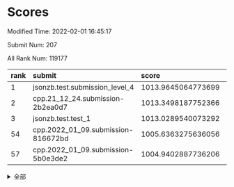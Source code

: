 # Scores

Modified Time: 2022-02-01 16:45:17

Submit Num: 207

All Rank Num: 119177

| rank |               submit               |       score        |       sigma        | pk_num |
| :--- | :--------------------------------- | :----------------- | :----------------- | :----- |
| 1    | jsonzb.test.submission_level_4     | 1013.9645064773699 | 0.8285321148974969 | 2301   |
| 2    | cpp.21_12_24.submission-2b2ea0d7   | 1013.3498187752366 | 0.8193165882566478 | 2305   |
| 3    | jsonzb.test.test_1                 | 1013.0289540073292 | 0.8013373101735658 | 2305   |
| 54   | cpp.2022_01_09.submission-816672bd | 1005.6363275636056 | 0.7305590832933854 | 2297   |
| 57   | cpp.2022_01_09.submission-5b0e3de2 | 1004.9402887736206 | 0.7112520868418809 | 2306   |


<details>
<summary>全部</summary>

| rank |                 submit                 |       score        |       sigma        | pk_num |
| :--- | :------------------------------------- | :----------------- | :----------------- | :----- |
| 1    | jsonzb.test.submission_level_4         | 1013.9645064773699 | 0.8285321148974969 | 2301   |
| 2    | cpp.21_12_24.submission-2b2ea0d7       | 1013.3498187752366 | 0.8193165882566478 | 2305   |
| 3    | jsonzb.test.test_1                     | 1013.0289540073292 | 0.8013373101735658 | 2305   |
| 4    | gobigger.level_3.submission_level_3_2  | 1012.5699670175006 | 0.7974363071293346 | 2305   |
| 5    | gobigger.level_3.submission_level_3_35 | 1012.0374659746327 | 0.7850970612816108 | 2304   |
| 6    | gobigger.level_3.submission_level_3_14 | 1011.881219580879  | 0.7631414038379825 | 2298   |
| 7    | gobigger.level_3.submission_level_3_18 | 1011.6593704346844 | 0.7709895956352378 | 2306   |
| 8    | gobigger.level_3.submission_level_3_25 | 1011.4726641956743 | 0.7752740992301081 | 2304   |
| 9    | gobigger.level_3.submission_level_3_7  | 1011.3405397689197 | 0.7632402475862586 | 2304   |
| 10   | gobigger.level_3.submission_level_3_49 | 1011.2239847855536 | 0.7607464741841367 | 2307   |
| 11   | gobigger.level_3.submission_level_3_44 | 1011.1740518859933 | 0.767257658974104  | 2304   |
| 12   | gobigger.level_3.submission_level_3_36 | 1011.1259581223226 | 0.7786085917801563 | 2302   |
| 13   | gobigger.level_3.submission_level_3_33 | 1010.8944638088193 | 0.7662643324339562 | 2302   |
| 14   | gobigger.level_3.submission_level_3_42 | 1010.6438295403347 | 0.7592383569924919 | 2299   |
| 15   | gobigger.level_3.submission_level_3_11 | 1010.5431973496472 | 0.7482142658764358 | 2303   |
| 16   | gobigger.level_3.submission_level_3_29 | 1010.5426076045358 | 0.758584727729155  | 2307   |
| 17   | gobigger.level_3.submission_level_3_48 | 1010.4336262805583 | 0.775853799403946  | 2299   |
| 18   | gobigger.level_3.submission_level_3_3  | 1010.4064327483597 | 0.7650553886077591 | 2301   |
| 19   | gobigger.level_3.submission_level_3_23 | 1010.3757780699814 | 0.7841135183153743 | 2304   |
| 20   | gobigger.level_3.submission_level_3_17 | 1010.3372164651627 | 0.7404435319015658 | 2299   |
| 21   | gobigger.level_3.submission_level_3_26 | 1010.2476163781482 | 0.7731548692830649 | 2301   |
| 22   | gobigger.level_3.submission_level_3_39 | 1010.1148627848067 | 0.7503185837890328 | 2306   |
| 23   | gobigger.level_3.submission_level_3_16 | 1010.1127722794199 | 0.7660713642095058 | 2311   |
| 24   | gobigger.level_3.submission_level_3_31 | 1010.0997618052296 | 0.7542195125318275 | 2307   |
| 25   | gobigger.level_3.submission_level_3_10 | 1010.058880839271  | 0.7489072155031717 | 2307   |
| 26   | gobigger.level_3.submission_level_3_13 | 1009.9812175201938 | 0.7750031865871059 | 2307   |
| 27   | gobigger.level_3.submission_level_3_24 | 1009.9698954462425 | 0.7796515589727048 | 2305   |
| 28   | gobigger.level_3.submission_level_3_37 | 1009.9622821538908 | 0.75600116697865   | 2297   |
| 29   | gobigger.level_3.submission_level_3_9  | 1009.9153005347783 | 0.7672401034189004 | 2304   |
| 30   | gobigger.level_3.submission_level_3_5  | 1009.895999362775  | 0.7704832594602657 | 2304   |
| 31   | gobigger.level_3.submission_level_3_32 | 1009.8210988067568 | 0.7572776991232059 | 2301   |
| 32   | gobigger.level_3.submission_level_3_30 | 1009.7581841856794 | 0.7323070927276407 | 2306   |
| 33   | gobigger.level_3.submission_level_3_12 | 1009.7425373767883 | 0.7570872586245893 | 2308   |
| 34   | gobigger.level_3.submission_level_3_1  | 1009.7081872475763 | 0.7544105730574422 | 2303   |
| 35   | gobigger.level_3.submission_level_3_40 | 1009.4863631846845 | 0.7381078008624562 | 2310   |
| 36   | gobigger.level_3.submission_level_3_45 | 1009.4798148512417 | 0.7682185725553677 | 2303   |
| 37   | gobigger.level_3.submission_level_3_0  | 1009.4794228331164 | 0.7685573254153742 | 2308   |
| 38   | gobigger.level_3.submission_level_3_6  | 1009.4078251035622 | 0.753712557391822  | 2303   |
| 39   | gobigger.level_3.submission_level_3_4  | 1009.3172700177709 | 0.7300790537752198 | 2305   |
| 40   | gobigger.level_3.submission_level_3_41 | 1009.313798760835  | 0.7365890713900599 | 2312   |
| 41   | gobigger.level_3.submission_level_3_46 | 1009.2664083511341 | 0.7426840652362361 | 2300   |
| 42   | gobigger.level_3.submission_level_3_19 | 1009.1350558740415 | 0.7481076268503776 | 2304   |
| 43   | gobigger.level_3.submission_level_3_20 | 1009.0572406804888 | 0.7580154051426274 | 2305   |
| 44   | gobigger.level_3.submission_level_3_43 | 1009.0534465192407 | 0.7423939508117363 | 2304   |
| 45   | gobigger.level_3.submission_level_3_21 | 1008.9950791273803 | 0.7659801267834709 | 2299   |
| 46   | gobigger.level_3.submission_level_3_15 | 1008.954293511987  | 0.7404623510253893 | 2299   |
| 47   | gobigger.level_3.submission_level_3_38 | 1008.9453123293888 | 0.7471241754975781 | 2305   |
| 48   | gobigger.level_3.submission_level_3_8  | 1008.763841303581  | 0.7453871810491723 | 2306   |
| 49   | gobigger.level_3.submission_level_3_34 | 1008.7179418428531 | 0.7363813825444688 | 2300   |
| 50   | gobigger.level_3.submission_level_3_27 | 1008.6471199430682 | 0.749486341084008  | 2306   |
| 51   | gobigger.level_3.submission_level_3_47 | 1008.4194253256004 | 0.7434520026100666 | 2303   |
| 52   | gobigger.level_3.submission_level_3_28 | 1008.3295362590304 | 0.7338364811519597 | 2298   |
| 53   | gobigger.level_3.submission_level_3_22 | 1008.308078796152  | 0.7389343975807315 | 2308   |
| 54   | cpp.2022_01_09.submission-816672bd     | 1005.6363275636056 | 0.7305590832933854 | 2297   |
| 55   | gobigger.level_1.submission_level_1_1  | 1005.3816821605168 | 0.7224043884966854 | 2297   |
| 56   | gobigger.level_1.submission_level_1_37 | 1004.9404654631968 | 0.7187832347232238 | 2306   |
| 57   | cpp.2022_01_09.submission-5b0e3de2     | 1004.9402887736206 | 0.7112520868418809 | 2306   |
| 58   | gobigger.level_1.submission_level_1_10 | 1004.5640260408417 | 0.7162202878623656 | 2305   |
| 59   | gobigger.level_1.submission_level_1_40 | 1004.2519958166049 | 0.7230617964164499 | 2299   |
| 60   | gobigger.level_1.submission_level_1_18 | 1004.2324720063824 | 0.7175390799283153 | 2306   |
| 61   | gobigger.level_1.submission_level_1_3  | 1004.2301837062332 | 0.7213161828211556 | 2303   |
| 62   | gobigger.level_1.submission_level_1_47 | 1004.0454069902175 | 0.7379638374984726 | 2305   |
| 63   | gobigger.level_1.submission_level_1_30 | 1004.0438517392201 | 0.7195126306025744 | 2300   |
| 64   | gobigger.level_1.submission_level_1_44 | 1003.9796314162385 | 0.7071027281143928 | 2300   |
| 65   | gobigger.level_1.submission_level_1_46 | 1003.9038655700364 | 0.7242301844638283 | 2308   |
| 66   | gobigger.level_1.submission_level_1_41 | 1003.8187612660134 | 0.725214662480518  | 2305   |
| 67   | gobigger.level_1.submission_level_1_13 | 1003.7622881963991 | 0.7069313852778095 | 2304   |
| 68   | gobigger.level_1.submission_level_1_22 | 1003.7122576646796 | 0.7338885814240249 | 2306   |
| 69   | gobigger.level_1.submission_level_1_24 | 1003.6721203673115 | 0.7244433270174632 | 2308   |
| 70   | gobigger.level_1.submission_level_1_0  | 1003.6565947283548 | 0.7040445854060161 | 2299   |
| 71   | gobigger.level_1.submission_level_1_43 | 1003.5797986848198 | 0.7135224368578286 | 2302   |
| 72   | gobigger.level_1.submission_level_1_2  | 1003.5233193785407 | 0.7058728418742122 | 2304   |
| 73   | gobigger.level_1.submission_level_1_17 | 1003.4417828434932 | 0.7174920093616015 | 2303   |
| 74   | gobigger.level_1.submission_level_1_36 | 1003.4358348219806 | 0.7088655071388602 | 2301   |
| 75   | gobigger.level_1.submission_level_1_45 | 1003.3929152842115 | 0.7133257708352978 | 2307   |
| 76   | gobigger.level_1.submission_level_1_31 | 1003.3437427287596 | 0.7122853247235682 | 2299   |
| 77   | gobigger.level_1.submission_level_1_29 | 1003.2643507401233 | 0.712531078057756  | 2303   |
| 78   | gobigger.level_1.submission_level_1_35 | 1003.2613728600746 | 0.7136917042312256 | 2299   |
| 79   | gobigger.level_1.submission_level_1_27 | 1003.2393302937303 | 0.7224804644913698 | 2306   |
| 80   | gobigger.level_1.submission_level_1_49 | 1003.2021208215623 | 0.7168440797177232 | 2301   |
| 81   | gobigger.level_1.submission_level_1_26 | 1003.164581845055  | 0.7142519304795972 | 2306   |
| 82   | gobigger.level_1.submission_level_1_14 | 1003.1319159081918 | 0.7247400659567885 | 2304   |
| 83   | gobigger.level_1.submission_level_1_9  | 1003.120960267607  | 0.7163534901479702 | 2306   |
| 84   | gobigger.level_1.submission_level_1_23 | 1003.0990016648061 | 0.7306002978719988 | 2303   |
| 85   | gobigger.level_1.submission_level_1_21 | 1003.068394890084  | 0.7261904934880583 | 2303   |
| 86   | gobigger.level_1.submission_level_1_12 | 1003.0155034540296 | 0.7258636466802375 | 2308   |
| 87   | gobigger.level_1.submission_level_1_20 | 1002.959586738276  | 0.7092689828806374 | 2303   |
| 88   | gobigger.level_1.submission_level_1_5  | 1002.7914472265148 | 0.695787487962891  | 2297   |
| 89   | gobigger.level_1.submission_level_1_25 | 1002.7315717197142 | 0.7256420027650425 | 2306   |
| 90   | gobigger.level_1.submission_level_1_33 | 1002.656014333279  | 0.7106102911764812 | 2302   |
| 91   | gobigger.level_1.submission_level_1_32 | 1002.6401282632016 | 0.7196386391138015 | 2297   |
| 92   | gobigger.level_1.submission_level_1_42 | 1002.5859678491721 | 0.7132717000150128 | 2300   |
| 93   | gobigger.level_1.submission_level_1_6  | 1002.5522311952699 | 0.7156164212504613 | 2308   |
| 94   | gobigger.level_1.submission_level_1_28 | 1002.5430192908907 | 0.7204522480790416 | 2304   |
| 95   | gobigger.level_1.submission_level_1_39 | 1002.5268978109389 | 0.7154448101451295 | 2303   |
| 96   | gobigger.level_1.submission_level_1_11 | 1002.5209629903568 | 0.7142028100249884 | 2303   |
| 97   | gobigger.level_1.submission_level_1_7  | 1002.4810019307649 | 0.7214842809869029 | 2306   |
| 98   | gobigger.level_1.submission_level_1_34 | 1002.4370982678641 | 0.7094626795877753 | 2302   |
| 99   | gobigger.level_1.submission_level_1_4  | 1002.432057463919  | 0.7116967149693868 | 2305   |
| 100  | gobigger.level_1.submission_level_1_16 | 1002.34806020072   | 0.7064243585794787 | 2310   |
| 101  | gobigger.level_1.submission_level_1_8  | 1002.3248780829437 | 0.7127680614519981 | 2304   |
| 102  | gobigger.level_1.submission_level_1_38 | 1002.313196299275  | 0.7183186042589004 | 2299   |
| 103  | gobigger.level_1.submission_level_1_15 | 1002.3105265437868 | 0.7193129988054656 | 2301   |
| 104  | gobigger.level_1.submission_level_1_48 | 1002.1247324566634 | 0.7237078921344758 | 2305   |
| 105  | gobigger.level_1.submission_level_1_19 | 1001.976039107515  | 0.7158141273566466 | 2301   |
| 106  | gobigger.random.submission_random_37   | 997.3916895577581  | 0.7067051450387755 | 2302   |
| 107  | gobigger.random.submission_random_20   | 997.1950250290134  | 0.7002777720104164 | 2307   |
| 108  | gobigger.random.submission_random_18   | 997.1884701333611  | 0.7104523354998546 | 2300   |
| 109  | gobigger.random.submission_random_46   | 997.108117041979   | 0.7247847533307478 | 2309   |
| 110  | gobigger.random.submission_random_0    | 996.8954707309753  | 0.7010848871359118 | 2306   |
| 111  | gobigger.random.submission_random_30   | 996.8080702629871  | 0.7056256790878642 | 2298   |
| 112  | gobigger.random.submission_random_41   | 996.629632285667   | 0.7102850318293472 | 2303   |
| 113  | gobigger.random.submission_random_11   | 996.5454759987067  | 0.7074128142236613 | 2305   |
| 114  | gobigger.random.submission_random_33   | 996.4482187390713  | 0.7009164112761662 | 2304   |
| 115  | gobigger.random.submission_random_32   | 996.3702396453981  | 0.7039751409811517 | 2304   |
| 116  | gobigger.random.submission_random_14   | 996.3296452504883  | 0.7015526353250054 | 2302   |
| 117  | gobigger.random.submission_random_43   | 996.2900576086518  | 0.7126466878965958 | 2306   |
| 118  | gobigger.random.submission_random_23   | 996.2000541085705  | 0.7086200982302387 | 2298   |
| 119  | gobigger.random.submission_random_10   | 996.1961464774246  | 0.7036745077505132 | 2301   |
| 120  | gobigger.random.submission_random_17   | 996.174693836374   | 0.7264168260387877 | 2301   |
| 121  | gobigger.random.submission_random_5    | 996.1315936781193  | 0.7178561883967396 | 2305   |
| 122  | gobigger.random.submission_random_4    | 996.1262882477918  | 0.7006922891285157 | 2304   |
| 123  | gobigger.random.submission_random_31   | 996.1221599190453  | 0.7139437575041094 | 2301   |
| 124  | gobigger.random.submission_random_35   | 996.0128096331448  | 0.7200016797287967 | 2303   |
| 125  | gobigger.random.submission_random_1    | 996.009565602303   | 0.7139132303264174 | 2303   |
| 126  | gobigger.random.submission_random_27   | 996.0013483728076  | 0.7186608464367015 | 2309   |
| 127  | gobigger.random.submission_random_36   | 995.9752498063506  | 0.7103183050211068 | 2295   |
| 128  | gobigger.random.submission_random_38   | 995.9615104147924  | 0.703149471589207  | 2299   |
| 129  | gobigger.random.submission_random_47   | 995.960877755583   | 0.705472387056571  | 2300   |
| 130  | gobigger.random.submission_random_42   | 995.9066376453535  | 0.7213887523483753 | 2300   |
| 131  | gobigger.random.submission_random_22   | 995.8576561344846  | 0.7211508490432422 | 2303   |
| 132  | gobigger.random.submission_random_15   | 995.8423516160321  | 0.7351048839118502 | 2306   |
| 133  | gobigger.random.submission_random_19   | 995.8335055456621  | 0.6996109279074948 | 2304   |
| 134  | gobigger.random.submission_random_3    | 995.8302812801584  | 0.7212223887133956 | 2304   |
| 135  | gobigger.random.submission_random_24   | 995.8126907050766  | 0.7092194848971407 | 2299   |
| 136  | gobigger.random.submission_random_48   | 995.7280350876705  | 0.702773258369726  | 2300   |
| 137  | gobigger.random.submission_random_49   | 995.7275844484178  | 0.7171777092008953 | 2303   |
| 138  | gobigger.random.submission_random_44   | 995.6299132605214  | 0.7208389639617204 | 2304   |
| 139  | gobigger.random.submission_random_16   | 995.5692677223448  | 0.706563081228165  | 2301   |
| 140  | gobigger.random.submission_random_29   | 995.551447065465   | 0.7090187778427163 | 2301   |
| 141  | gobigger.random.submission_random_7    | 995.5325587189097  | 0.7073048279104621 | 2304   |
| 142  | gobigger.random.submission_random_12   | 995.5236310693292  | 0.7159147463925468 | 2303   |
| 143  | gobigger.random.submission_random_13   | 995.5139267469591  | 0.7001402822673432 | 2302   |
| 144  | gobigger.random.submission_random_39   | 995.4917150804187  | 0.7152472718117531 | 2308   |
| 145  | gobigger.random.submission_random_6    | 995.4648107630476  | 0.723361613186149  | 2303   |
| 146  | gobigger.random.submission_random_26   | 995.32032674538    | 0.7158889507729441 | 2305   |
| 147  | gobigger.random.submission_random_25   | 995.3186284573196  | 0.6969639987510806 | 2299   |
| 148  | gobigger.random.submission_random_8    | 995.2902343990622  | 0.7262386279208571 | 2306   |
| 149  | gobigger.random.submission_random_40   | 995.2318262238337  | 0.7112369332722035 | 2301   |
| 150  | gobigger.random.submission_random_45   | 994.9009949681077  | 0.7299889288419364 | 2303   |
| 151  | gobigger.random.submission_random_21   | 994.7359807302763  | 0.7182679533684401 | 2307   |
| 152  | gobigger.random.submission_random_28   | 994.5329993048783  | 0.7223826556709779 | 2302   |
| 153  | gobigger.random.submission_random_2    | 994.4423225414725  | 0.7063956265523919 | 2298   |
| 154  | gobigger.random.submission_random_34   | 994.3684577800943  | 0.7209235559869689 | 2300   |
| 155  | gobigger.random.submission_random_9    | 994.2007950830107  | 0.7358700503293242 | 2303   |
| 156  | gobigger.level_2.submission_level_2_6  | 993.6450108144608  | 0.7260962299694366 | 2301   |
| 157  | gobigger.level_2.submission_level_2_49 | 993.6061469297839  | 0.7373931049641066 | 2301   |
| 158  | gobigger.level_2.submission_level_2_46 | 993.106689302028   | 0.7474448912497009 | 2302   |
| 159  | gobigger.level_2.submission_level_2_48 | 993.1035020350878  | 0.7414888402880863 | 2303   |
| 160  | gobigger.level_2.submission_level_2_27 | 993.0642907047493  | 0.7352321075013674 | 2306   |
| 161  | gobigger.level_2.submission_level_2_38 | 993.0222827603282  | 0.7399432225929854 | 2301   |
| 162  | gobigger.level_2.submission_level_2_18 | 993.0145968963997  | 0.7527850394789246 | 2301   |
| 163  | gobigger.level_2.submission_level_2_1  | 992.9531835579985  | 0.7463087817753008 | 2302   |
| 164  | gobigger.level_2.submission_level_2_15 | 992.9147677409136  | 0.7357708144275539 | 2304   |
| 165  | gobigger.level_2.submission_level_2_17 | 992.8780769048234  | 0.7330190507824419 | 2304   |
| 166  | gobigger.level_2.submission_level_2_26 | 992.8651066955525  | 0.7461202076465097 | 2301   |
| 167  | gobigger.level_2.submission_level_2_29 | 992.7197327018513  | 0.7400936447455367 | 2300   |
| 168  | gobigger.level_2.submission_level_2_28 | 992.6287279912234  | 0.728475995195377  | 2304   |
| 169  | gobigger.level_2.submission_level_2_22 | 992.6219412576528  | 0.7486721845112604 | 2304   |
| 170  | gobigger.level_2.submission_level_2_23 | 992.5644761785314  | 0.7497497282512898 | 2306   |
| 171  | gobigger.level_2.submission_level_2_44 | 992.4979924020446  | 0.7376309885649728 | 2300   |
| 172  | gobigger.level_2.submission_level_2_45 | 992.4610665832339  | 0.7511689836333563 | 2303   |
| 173  | gobigger.level_2.submission_level_2_5  | 992.4021944039339  | 0.7380660185864987 | 2306   |
| 174  | gobigger.level_2.submission_level_2_2  | 992.1442553275532  | 0.7359369141283599 | 2301   |
| 175  | gobigger.level_2.submission_level_2_35 | 992.086235914238   | 0.7495956922314655 | 2299   |
| 176  | gobigger.level_2.submission_level_2_11 | 992.0747928236789  | 0.7445413705695275 | 2300   |
| 177  | gobigger.level_2.submission_level_2_25 | 991.9763495358799  | 0.7380407545680571 | 2295   |
| 178  | gobigger.level_2.submission_level_2_12 | 991.9177608100539  | 0.720408985944073  | 2301   |
| 179  | gobigger.level_2.submission_level_2_47 | 991.896032787281   | 0.7488239580179172 | 2304   |
| 180  | gobigger.level_2.submission_level_2_30 | 991.8861460135896  | 0.7480030045416166 | 2301   |
| 181  | gobigger.level_2.submission_level_2_40 | 991.8581545323547  | 0.7582727117370096 | 2306   |
| 182  | gobigger.level_2.submission_level_2_39 | 991.8499068188795  | 0.7450442638182609 | 2306   |
| 183  | gobigger.level_2.submission_level_2_37 | 991.8124463925633  | 0.7579017017977965 | 2302   |
| 184  | gobigger.level_2.submission_level_2_31 | 991.7940732722024  | 0.7693832177720713 | 2299   |
| 185  | gobigger.level_2.submission_level_2_41 | 991.7880891123212  | 0.7718929556607774 | 2307   |
| 186  | gobigger.level_2.submission_level_2_9  | 991.7346046898223  | 0.7517553233659876 | 2305   |
| 187  | gobigger.level_2.submission_level_2_0  | 991.6601011928167  | 0.7474892855923093 | 2306   |
| 188  | gobigger.level_2.submission_level_2_43 | 991.4916470839805  | 0.7477763722595434 | 2297   |
| 189  | gobigger.level_2.submission_level_2_24 | 991.4495398110998  | 0.7570256838662458 | 2298   |
| 190  | gobigger.level_2.submission_level_2_19 | 991.3966655706     | 0.739583102036432  | 2298   |
| 191  | gobigger.level_2.submission_level_2_10 | 991.2408135661229  | 0.7481370523555092 | 2301   |
| 192  | gobigger.level_2.submission_level_2_13 | 991.2220910982057  | 0.7686394396662307 | 2300   |
| 193  | gobigger.level_2.submission_level_2_34 | 991.210956345235   | 0.7733676917058687 | 2305   |
| 194  | gobigger.level_2.submission_level_2_32 | 991.1912150657135  | 0.7531855622908046 | 2302   |
| 195  | gobigger.level_2.submission_level_2_21 | 991.1869873131517  | 0.7578738718346733 | 2301   |
| 196  | gobigger.level_2.submission_level_2_33 | 991.1726279820331  | 0.747967955874213  | 2304   |
| 197  | gobigger.level_2.submission_level_2_36 | 991.1256842456972  | 0.7364317589644876 | 2303   |
| 198  | gobigger.level_2.submission_level_2_8  | 991.1187876441055  | 0.7497515704798301 | 2301   |
| 199  | gobigger.level_2.submission_level_2_42 | 991.0669879658234  | 0.7593433077158267 | 2299   |
| 200  | gobigger.level_2.submission_level_2_14 | 991.0616425097259  | 0.757379310733783  | 2299   |
| 201  | gobigger.level_2.submission_level_2_4  | 991.0271765182825  | 0.7462701100345344 | 2307   |
| 202  | gobigger.level_2.submission_level_2_16 | 991.0114607768405  | 0.7679221755769392 | 2302   |
| 203  | gobigger.level_2.submission_level_2_20 | 990.8403365122448  | 0.7763771369415995 | 2298   |
| 204  | gobigger.level_2.submission_level_2_3  | 990.755706839066   | 0.7743136520474199 | 2306   |
| 205  | gobigger.level_2.submission_level_2_7  | 990.3471978376373  | 0.7673561787581015 | 2303   |
| 206  | gobigger.none.submission_none_0        | 977.4563597244636  | 1.3435329100281066 | 2306   |
| 207  | gobigger.none.submission_none_1        | 977.4403812561396  | 1.2853903668488844 | 2297   |

</details>